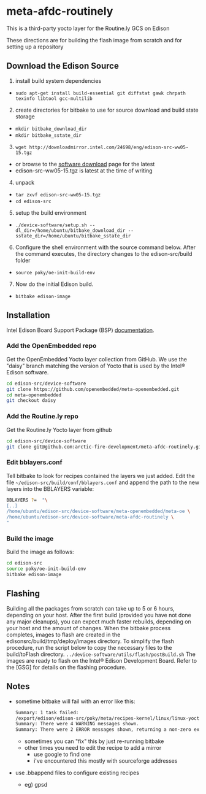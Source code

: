 # meta-afdc-routinely
This is a third-party yocto layer for the Routine.ly GCS on Edison

These directions are for building the flash image from scratch and for setting up a repository

## Download the Edison Source
1. install build system dependencies
  - `sudo apt-get install build-essential git diffstat gawk chrpath texinfo libtool gcc-multilib`
2. create directories for bitbake to use for source download and build state storage
  - `mkdir bitbake_download_dir`
  - `mkdir bitbake_sstate_dir`
3. `wget http://downloadmirror.intel.com/24698/eng/edison-src-ww05-15.tgz`
  - or browse to the [software download](http://www.intel.com/support/edison/sb/CS-035180.htm) page for the latest
  - edison-src-ww05-15.tgz is latest at the time of writing
4. unpack
  - `tar zxvf edison-src-ww05-15.tgz`
  - `cd edison-src`

5. setup the build environment
  - `./device-software/setup.sh --dl_dir=/home/ubuntu/bitbake_download_dir --sstate_dir=/home/ubuntu/bitbake_sstate_dir`
6. Configure the shell environment with the source command below. After the command executes, the directory changes to the edison-src/build folder
  - `source poky/oe-init-build-env`
7. Now do the initial Edison build.
  - `bitbake edison-image`

## Installation

Intel Edison Board Support Package (BSP) [documentation](http://download.intel.com/support/edison/sb/edisonbsp_ug_331188005.pdf).

### Add the OpenEmbedded repo

Get the OpenEmbedded Yocto layer collection from GitHub. We use the "daisy" branch matching the
version of Yocto that is used by the Intel® Edison software.
  ```bash
  cd edison-src/device-software
  git clone https://github.com/openembedded/meta-openembedded.git
  cd meta-openembedded
  git checkout daisy
  ```

### Add the Routine.ly repo

Get the Routine.ly Yocto layer from github

  ```bash
  cd edison-src/device-software
  git clone git@github.com:arctic-fire-development/meta-afdc-routinely.git
  ```

### Edit bblayers.conf
Tell bitbake to look for recipes contained the layers we just added. Edit the file `~/edison-src/build/conf/bblayers.conf` and append the path to the new layers into the BBLAYERS variable:

  ```bash
  BBLAYERS ?=  "\
  [..]
  /home/ubuntu/edison-src/device-software/meta-openembedded/meta-oe \
  /home/ubuntu/edison-src/device-software/meta-afdc-routinely \
  "
  ```

### Build the image
Build the image as follows:

  ```bash
  cd edison-src
  source poky/oe-init-build-env
  bitbake edison-image
  ```

## Flashing
Building all the packages from scratch can take up to 5 or 6 hours, depending on your host. After the first build
(provided you have not done any major cleanups), you can expect much faster rebuilds, depending on your host
and the amount of changes. When the bitbake process completes, images to flash are created in the edisonsrc/build/tmp/deploy/images
directory. To simplify the flash procedure, run the script below to copy the necessary
files to the build/toFlash directory.
`../device-software/utils/flash/postBuild.sh`
The images are ready to flash on the Intel® Edison Development Board. Refer to the [GSG] for details on the
flashing procedure.

## Notes
- sometime bitbake will fail with an error like this:

  ```bash
  Summary: 1 task failed:
  /export/edison/edison-src/poky/meta/recipes-kernel/linux/linux-yocto_3.10.bb, do_fetch
  Summary: There were 4 WARNING messages shown.
  Summary: There were 2 ERROR messages shown, returning a non-zero exit code.
  ```

    - sometimes you can "fix" this by just re-running bitbake
    - other times you need to edit the recipe to add a mirror
      - use google to find one
      - i've encountered this mostly with sourceforge addresses
- use .bbappend files to configure existing recipes
  - eg) gpsd
